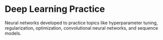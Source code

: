 # Deep Learning Practice
Neural networks developed to practice topics like hyperparameter tuning, regularization, optimization, convolutional neural networks, and sequence models. 
